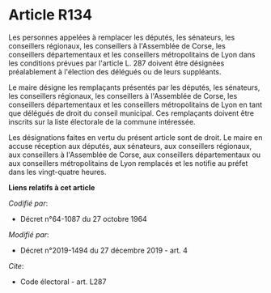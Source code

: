 # Article R134

Les personnes appelées à remplacer les députés, les sénateurs, les conseillers régionaux, les conseillers à l'Assemblée de
Corse, les conseillers départementaux et les conseillers métropolitains de Lyon dans les conditions prévues par l'article L.
287 doivent être désignées préalablement à l'élection des délégués ou de leurs suppléants.

Le maire désigne les remplaçants présentés par les députés, les sénateurs, les conseillers régionaux, les conseillers à
l'Assemblée de Corse, les conseillers départementaux et les conseillers métropolitains de Lyon en tant que délégués de droit
du conseil municipal. Ces remplaçants doivent être inscrits sur la liste électorale de la commune intéressée.

Les désignations faites en vertu du présent article sont de droit. Le maire en accuse réception aux députés, aux sénateurs,
aux conseillers régionaux, aux conseillers à l'Assemblée de Corse, aux conseillers départementaux ou aux conseillers
métropolitains de Lyon remplacés et les notifie au préfet dans les vingt-quatre heures.

**Liens relatifs à cet article**

_Codifié par_:

  - Décret n°64-1087 du 27 octobre 1964

_Modifié par_:

  - Décret n°2019-1494 du 27 décembre 2019 - art. 4

_Cite_:

  - Code électoral - art. L287
